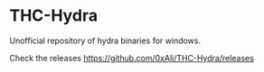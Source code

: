 # THC-Hydra
Unofficial repository of hydra binaries for windows.

Check the releases https://github.com/0xAli/THC-Hydra/releases
